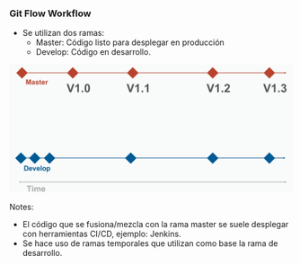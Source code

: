 ### Git Flow Workflow

* Se utilizan dos ramas:
  * Master: Código listo para desplegar en producción
  * Develop: Código en desarrollo.

![centralized](media/git_flow_1.png)

Notes:
* El código que se fusiona/mezcla con la rama master se suele desplegar con herramientas CI/CD, ejemplo: Jenkins.
* Se hace uso de ramas temporales que utilizan como base la rama de desarrollo.